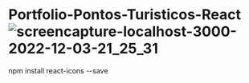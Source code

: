 # Portfolio-Pontos-Turisticos-React![screencapture-localhost-3000-2022-12-03-21_25_31](https://user-images.githubusercontent.com/69101674/205468129-88868bf0-82ff-4714-a19f-bb5b21688549.png)
npm install react-icons --save



